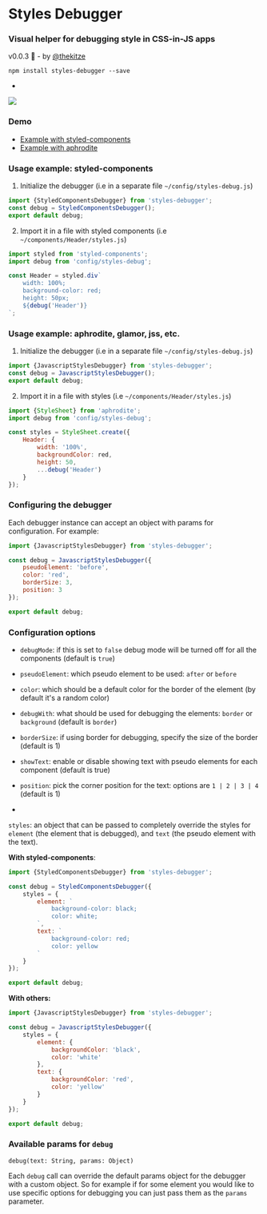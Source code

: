 # Styles Debugger
### Visual helper for debugging style in CSS-in-JS apps
  
v0.0.3 🎉 - by [@thekitze](http://kitze.io)

```npm install styles-debugger --save```

-

![](https://i.imgur.com/ceORWWQ.png)

### Demo
- [Example with styled-components](https://github.com/kitze/styles-debugger-styled-components-example)
- [Example with aphrodite](https://github.com/kitze/styles-debugger-aphrodite-example)

### Usage example: styled-components

1. Initialize the debugger (i.e in a separate file ```~/config/styles-debug.js```)

```js
import {StyledComponentsDebugger} from 'styles-debugger';
const debug = StyledComponentsDebugger();
export default debug;
```

2. Import it in a file with styled components (i.e ```~/components/Header/styles.js```)

```js
import styled from 'styled-components';
import debug from 'config/styles-debug';

const Header = styled.div`
	width: 100%;
	background-color: red;
	height: 50px;
	${debug('Header')}
`;

```

### Usage example: aphrodite, glamor, jss, etc.

1. Initialize the debugger (i.e in a separate file ```~/config/styles-debug.js```)

```js
import {JavascriptStylesDebugger} from 'styles-debugger';
const debug = JavascriptStylesDebugger();
export default debug;
```

2. Import it in a file with styles (i.e ```~/components/Header/styles.js```)

```js
import {StyleSheet} from 'aphrodite';
import debug from 'config/styles-debug';

const styles = StyleSheet.create({
	Header: {
		width: '100%',
		backgroundColor: red,
		height: 50,
		...debug('Header')
	}
});
```


### Configuring the debugger
Each debugger instance can accept an object with params for configuration. For example:

```js
import {JavascriptStylesDebugger} from 'styles-debugger';

const debug = JavascriptStylesDebugger({
	pseudoElement: 'before',
	color: 'red',
	borderSize: 3,
	position: 3
});

export default debug;
```

### Configuration options
- ```debugMode```: if this is set to ```false``` debug mode will be turned off for all the components (default is ```true```)
- ```pseudoElement```: which pseudo element to be used: ```after``` or ```before```
- ```color```: which should be a default color for the border of the element (by default it's a random color)
- ```debugWith```: what should be used for debugging the elements: ```border``` or ```background``` (default is ```border```)
- ```borderSize```: if using border for debugging, specify the size of the border (default is 1)
- ```showText```: enable or disable showing text with pseudo elements for each component (default is true)
- ```position```: pick the corner position for the text: options are ```1 | 2 | 3 | 4``` (default is 1) 
 
 -
```styles```: an object that can be passed to completely override the styles for ```element``` (the element that is debugged), and ```text``` (the pseudo element with the text).

**With styled-components**:

```js
import {StyledComponentsDebugger} from 'styles-debugger';

const debug = StyledComponentsDebugger({
	styles = {
		element: `
			background-color: black;
			color: white;
		`,
		text: `
			background-color: red;
			color: yellow
		`
	}
});

export default debug;
```

**With others:**

```js
import {JavascriptStylesDebugger} from 'styles-debugger';

const debug = JavascriptStylesDebugger({
	styles = {
		element: {
			backgroundColor: 'black',
			color: 'white'
		},
		text: {
			backgroundColor: 'red',
			color: 'yellow'
		}
	}
});

export default debug;
```

### Available params for ```debug```
```debug(text: String, params: Object)```

Each ```debug``` call can override the default params object for the debugger with a custom object. So for example if for some element you would like to use specific options for debugging you can just pass them as the ```params``` parameter. 

